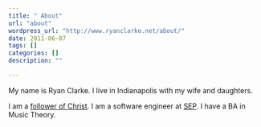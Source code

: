 ```yaml
---
title: " About"
url: "about"
wordpress_url: "http://www.ryanclarke.net/about/"
date: 2011-06-07
tags: []
categories: []
description: ""

---
```


My name is Ryan Clarke. I live in Indianapolis with my wife and daughters.

I am a [follower of Christ](/categories/christianity/). I am a software engineer at [SEP](http://sep.com). I have a BA in Music Theory.

